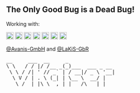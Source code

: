The Only Good Bug is a Dead Bug!
---

Working with:

<span>
	<img height="20" src="https://img.shields.io/badge/Go-00ADD8?style=for-the-badge&logo=go&logoColor=white">
	<img height="20" src="https://img.shields.io/badge/Ionic-3880FF?style=for-the-badge&logo=ionic&logoColor=white">
	<img height="20" src="https://img.shields.io/badge/Hugo-FF4088?style=for-the-badge&logo=hugo&logoColor=white">
	<img height="20" src="https://img.shields.io/badge/fortinet-%23EE3124.svg?&style=for-the-badge&logo=fortinet&logoColor=white">
	<img height="20" src="https://img.shields.io/badge/Zabbix-000000?style=for-the-badge&logo=zabix&color=darkred&logoColor=white">
	<img height="20" src="https://img.shields.io/badge/GitHub-100000?style=for-the-badge&logo=github&logoColor=white">
	<img height="20" src="https://img.shields.io/badge/Arch_Linux-1793D1?style=for-the-badge&logo=arch-linux&color=black&logoColor=white">
</span>

[@Avanis-GmbH](https://github.com/Avanis-GmbH) and [@LaKiS-GbR](https://github.com/lakis-gbr)


<pre>
__     ___  __     _               
\ \   / / |/ /__ _(_)___  ___ _ __ 
 \ \ / /| ' // _` | / __|/ _ \ '__|
  \ V / | . \ (_| | \__ \  __/ |   
   \_/  |_|\_\__,_|_|___/\___|_|   							   
</pre>
